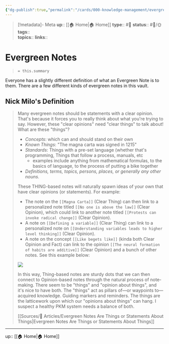```yaml
---
{"dg-publish":true,"permalink":"/cards/000-knowledge-management/evergreen-notes/","title":"Evergreen Notes"}
---
```


> [!metadata]- Meta
> **up**:: [[🏠 Home\|🏠 Home]]
> **type**:: #📝 
> **status**:: #📝/🌞
> **tags**::  
> **topics**:: 
> **links**::


# Evergreen Notes

> `= this.summary`

Everyone has a slightly different definition of what an Evergreen Note is to them. There are a few different kinds of evergreen notes in this vault. 

## Nick Milo's Definition

> Many evergreen notes should be statements with a clear opinion. That's because it forces you to really think about what you're trying to say. However, these "clear opinions" need "clear things" to talk about! What are these "things"?
> - *Concepts*: which can and should stand on their own
> - *Known Things*: "The magna carta was signed in 1215"
> - *Standards*: Things with a pre-set language (whether that's programming, Things that follow a process, manuals, etc
> 	 - examples include anything from mathematical formulas, to the basics of language, to the process of putting a bike together
> - *Definitions, terms, topics, persons, places, or generally any other nouns.*
> 
> These THING-based notes will naturally spawn ideas of your own that have clear opinions (or statements). For example:
> - The note on the `[[Magna Carta]]` (Clear Thing) can then link to a personalized note titled `[[No one is above the law]]` (Clear Opinion), which could link to another note titled `[[Protests can invoke radical change]]` (Clear Opinion).
> - A note on `[[Defining a variable]]` (Clear Thing) can link to a personalized note on `[[Understanding variables leads to higher level thinking]]` (Clear Opinion).
> - A note on the concept `[[Like begets like]]` (kinda both Clear Opinion and Fact) can link to the opinion `[[The neural formation of habits are additive]]` (Clear Opinion) and a bunch of other notes. See this example below:
> 
> ![](https://publish-01.obsidian.md/access/ef85e52fdf7db6b819c27e29543bbe0b/Extras/Images/lyt-note-links-to-other-notes.png)
> 
> In this way, Thing-based notes are sturdy dots that we can then connect to Opinion-based notes through the natural process of note-making.
> There seem to be "things" and "opinion about things", and it's nice to have both. The "things" act as pillars of—or waypoints to—acquired knowledge. Guiding markers and reminders. The things are the latticework upon which our "opinions about things" can hang. I suspect a healthy PKM system needs a balance of both.
> 
> [[Sources/📰 Articles/Evergreen Notes Are Things or Statements About Things\|Evergreen Notes Are Things or Statements About Things]]

---
up:: [[🏠 Home\|🏠 Home]]

